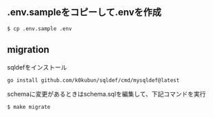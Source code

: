 ## .env.sampleをコピーして.envを作成
```shell script
$ cp .env.sample .env
```

## migration
sqldefをインストール
```
go install github.com/k0kubun/sqldef/cmd/mysqldef@latest
```

schemaに変更があるときはschema.sqlを編集して、下記コマンドを実行
```shell script
$ make migrate
```
